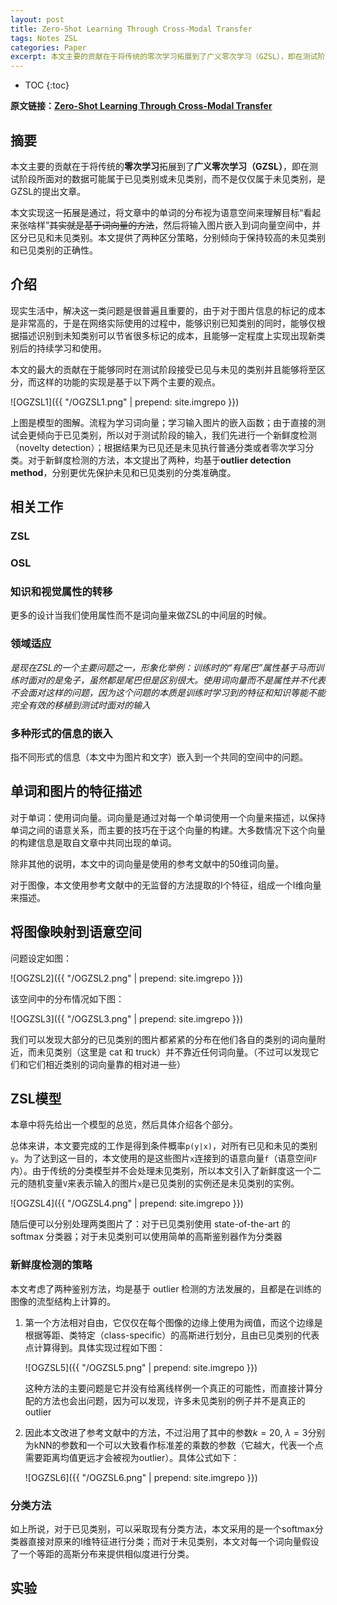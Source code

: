 ```yaml
---
layout: post
title: Zero-Shot Learning Through Cross-Modal Transfer
tags: Notes ZSL  
categories: Paper
excerpt: 本文主要的贡献在于将传统的零次学习拓展到了广义零次学习（GZSL），即在测试阶段所面对的数据可能属于已见类别或未见类别，而不是仅仅属于未见类别，是GZSL的提出文章。而这样做的关键在处理怎样区分已见类别和未见类别上（因为如果不区分的话那么已见类别一定会过拟合而未见类别一定会欠拟合），本文给出了两种淳朴的基于outlier的方法。
---
```


* TOC
{:toc}

**原文链接：[Zero-Shot Learning Through Cross-Modal Transfer](http://papers.nips.cc/paper/5027-zero-shot-learning-through-cross-modal-transfer.pdf)**


## 摘要

本文主要的贡献在于将传统的**零次学习**拓展到了**广义零次学习（GZSL）**，即在测试阶段所面对的数据可能属于已见类别或未见类别，而不是仅仅属于未见类别，是GZSL的提出文章。

本文实现这一拓展是通过，将文章中的单词的分布视为语意空间来理解目标“看起来张啥样”~~其实就是基于词向量的方法~~，然后将输入图片嵌入到词向量空间中，并区分已见和未见类别。本文提供了两种区分策略，分别倾向于保持较高的未见类别和已见类别的正确性。

## 介绍

现实生活中，解决这一类问题是很普遍且重要的，由于对于图片信息的标记的成本是非常高的，于是在网络实际使用的过程中，能够识别已知类别的同时，能够仅根据描述识别到未知类别可以节省很多标记的成本，且能够一定程度上实现出现新类别后的持续学习和使用。

本文的最大的贡献在于能够同时在测试阶段接受已见与未见的类别并且能够将至区分，而这样的功能的实现是基于以下两个主要的观点。

![OGZSL1]({{ "/OGZSL1.png" | prepend: site.imgrepo }})

上图是模型的图解。流程为学习词向量；学习输入图片的嵌入函数；由于直接的测试会更倾向于已见类别，所以对于测试阶段的输入，我们先进行一个新鲜度检测（novelty detection）；根据结果为已见还是未见执行普通分类或者零次学习分类。对于新鲜度检测的方法，本文提出了两种，均基于**outlier detection method**，分别更优先保护未见和已见类别的分类准确度。

## 相关工作

### ZSL

### OSL

### 知识和视觉属性的转移

更多的设计当我们使用属性而不是词向量来做ZSL的中间层的时候。

### 领域适应

*是现在ZSL的一个主要问题之一，形象化举例：训练时的“有尾巴”属性基于马而训练时面对的是兔子，虽然都是尾巴但是区别很大。使用词向量而不是属性并不代表不会面对这样的问题，因为这个问题的本质是训练时学习到的特征和知识等能不能完全有效的移植到测试时面对的输入*

### 多种形式的信息的嵌入

指不同形式的信息（本文中为图片和文字）嵌入到一个共同的空间中的问题。

## 单词和图片的特征描述

对于单词：使用词向量。词向量是通过对每一个单词使用一个向量来描述，以保持单词之间的语意关系，而主要的技巧在于这个向量的构建。大多数情况下这个向量的构建信息是取自文章中共同出现的单词。

除非其他的说明，本文中的词向量是使用的参考文献中的50维词向量。

对于图像，本文使用参考文献中的无监督的方法提取的I个特征，组成一个I维向量来描述。

## 将图像映射到语意空间

问题设定如图：

![OGZSL2]({{ "/OGZSL2.png" | prepend: site.imgrepo }})

该空间中的分布情况如下图：

![OGZSL3]({{ "/OGZSL3.png" | prepend: site.imgrepo }})

我们可以发现大部分的已见类别的图片都紧紧的分布在他们各自的类别的词向量附近，而未见类别（这里是 cat 和 truck）并不靠近任何词向量。（不过可以发现它们和它们相近类别的词向量靠的相对进一些）

## ZSL模型

本章中将先给出一个模型的总览，然后具体介绍各个部分。

总体来讲，本文要完成的工作是得到条件概率`p(y|x)`，对所有已见和未见的类别`y`。为了达到这一目的，本文使用的是这些图片`x`连接到的语意向量`f`（语意空间`F`内）。由于传统的分类模型并不会处理未见类别，所以本文引入了新鲜度这一个二元的随机变量`V`来表示输入的图片`x`是已见类别的实例还是未见类别的实例。

![OGZSL4]({{ "/OGZSL4.png" | prepend: site.imgrepo }})

随后便可以分别处理两类图片了：对于已见类别使用 state-of-the-art 的 softmax 分类器；对于未见类别可以使用简单的高斯鉴别器作为分类器

### 新鲜度检测的策略

本文考虑了两种鉴别方法，均是基于 outlier 检测的方法发展的，且都是在训练的图像的流型结构上计算的。

1. 第一个方法相对自由，它仅仅在每个图像的边缘上使用为阀值，而这个边缘是根据等距、类特定（class-specific）的高斯进行划分，且由已见类别的代表点计算得到。具体实现过程如下图：

    ![OGZSL5]({{ "/OGZSL5.png" | prepend: site.imgrepo }})

    这种方法的主要问题是它并没有给离线样例一个真正的可能性，而直接计算分配的方法也会出问题，因为可以发现，许多未见类别的例子并不是真正的 outlier
    
1. 因此本文改进了参考文献中的方法，不过沿用了其中的参数$k = 20$, $\lambda = 3$分别为kNN的参数和一个可以大致看作标准差的乘数的参数（它越大，代表一个点需要距离均值更远才会被视为outlier）。具体公式如下：

    ![OGZSL6]({{ "/OGZSL6.png" | prepend: site.imgrepo }})
    
### 分类方法

如上所说，对于已见类别，可以采取现有分类方法，本文采用的是一个softmax分类器直接对原来的I维特征进行分类；而对于未见类别，本文对每一个词向量假设了一个等距的高斯分布来提供相似度进行分类。

## 实验